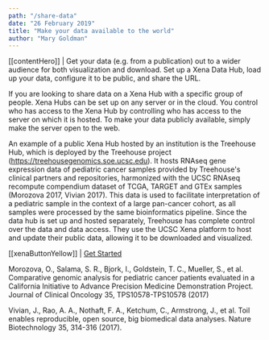 ```yaml
---
path: "/share-data"
date: "26 February 2019"
title: "Make your data available to the world"
author: "Mary Goldman"
---
```


[[contentHero]]
| Get your data (e.g. from a publication) out to a wider audience for both visualization and download. Set up a Xena Data Hub, load up your data, configure it to be public, and share the URL.

If you are looking to share data on a Xena Hub with a specific group of people. Xena Hubs can be set up on any server or in the cloud. You control who has access to the Xena Hub by controlling who has access to the server on which it is hosted. To make your data publicly available, simply make the server open to the web.

An example of a public Xena Hub hosted by an institution is the Treehouse Hub, which is deployed by the Treehouse project (https://treehousegenomics.soe.ucsc.edu). It hosts RNAseq gene expression data of pediatric cancer samples provided by Treehouse's clinical partners and repositories, harmonized with the UCSC RNAseq recompute compendium dataset of TCGA, TARGET and GTEx samples (Morozova 2017, Vivian 2017). This data is used to facilitate interpretation of a pediatric sample in the context of a large pan-cancer cohort, as all samples were processed by the same bioinformatics pipeline. Since the data hub is set up and hosted separately, Treehouse has complete control over the data and data access. They use the UCSC Xena platform to host and update their public data, allowing it to be downloaded and visualized.

[[xenaButtonYellow]]
| [Get Started](https://ucsc-xena.gitbook.io/project/local-xena-hub/hubs-for-institutions-collaborations-labs-and-larger-projects)

Morozova, O., Salama, S. R., Bjork, I., Goldstein, T. C., Mueller, S., et al. Comparative genomic analysis for pediatric cancer patients evaluated in a California Initiative to Advance Precision Medicine Demonstration Project. Journal of Clinical Oncology 35, TPS10578-TPS10578 (2017)

Vivian, J., Rao, A. A., Nothaft, F. A., Ketchum, C., Armstrong, J., et al. Toil enables reproducible, open source, big biomedical data analyses. Nature Biotechnology 35, 314-316 (2017).
